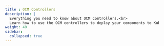 ```yaml
---
title : OCM Controllers
description: |
  Everything you need to know about OCM controllers.<br>
  Learn how to use the OCM controllers to deploy your components to Kubernetes.
weight: 40
sidebar:
  collapsed: true
---
```



